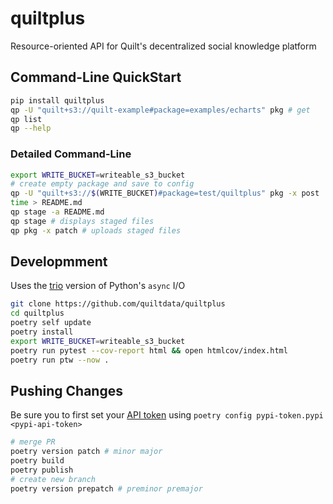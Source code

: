 # quiltplus
Resource-oriented API for Quilt's decentralized social knowledge platform

## Command-Line QuickStart

```bash
pip install quiltplus
qp -U "quilt+s3://quilt-example#package=examples/echarts" pkg # get
qp list
qp --help
```

### Detailed Command-Line

```bash
export WRITE_BUCKET=writeable_s3_bucket
# create empty package and save to config
qp -U "quilt+s3://$(WRITE_BUCKET)#package=test/quiltplus" pkg -x post
time > README.md
qp stage -a README.md
qp stage # displays staged files
qp pkg -x patch # uploads staged files
```

## Developmment

Uses the [trio](https://trio.readthedocs.io/en/stable/) version of Python's `async` I/O

```bash
git clone https://github.com/quiltdata/quiltplus
cd quiltplus
poetry self update
poetry install
export WRITE_BUCKET=writeable_s3_bucket
poetry run pytest --cov-report html && open htmlcov/index.html
poetry run ptw --now .
```
## Pushing Changes
Be sure you to first set your [API token](https://pypi.org/manage/account/) using `poetry config pypi-token.pypi <pypi-api-token>`

```bash
# merge PR
poetry version patch # minor major
poetry build
poetry publish
# create new branch
poetry version prepatch # preminor premajor
```

